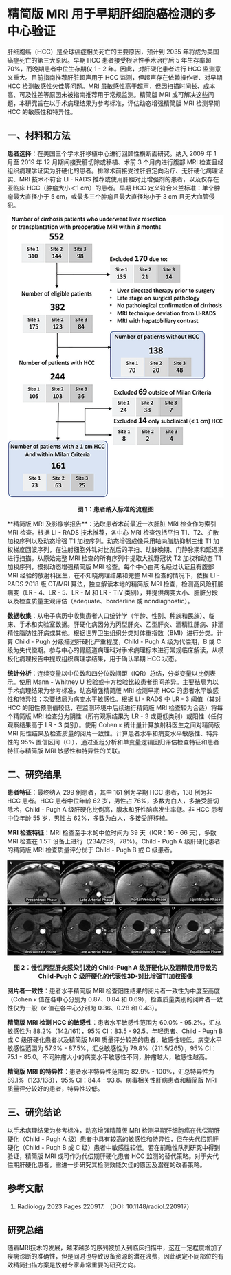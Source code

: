 # 精简版 MRI 用于早期肝细胞癌检测的多中心验证

肝细胞癌（HCC）是全球癌症相关死亡的主要原因，预计到 2035 年将成为美国癌症死亡的第三大原因。早期 HCC 患者接受根治性手术治疗后 5 年生存率超 70%，而晚期患者中位生存期仅 1 - 2 年。因此，对肝硬化患者进行 HCC 监测意义重大。目前指南推荐肝脏超声用于 HCC 监测，但超声存在依赖操作者、对早期 HCC 检测敏感性欠佳等问题。MRI 虽敏感性高于超声，但因扫描时间长、成本高、可及性差等原因未被指南推荐用于常规监测。精简版 MRI 或可解决这些问题，本研究旨在以手术病理结果为参考标准，评估动态增强精简版 MRI 检测早期 HCC 的敏感性和特异性。

## 一、材料和方法

**患者选择**：在美国三个学术肝移植中心进行回顾性横断面研究。纳入 2009 年 1 月至 2019 年 12 月期间接受肝切除或移植、术前 3 个月内进行腹部 MRI 检查且经组织病理学证实为肝硬化的患者。排除术前接受过肝脏定向治疗、无肝硬化病理证实、MRI 技术不符合 LI - RADS 推荐或使用肝胆对比增强剂的患者，以及仅存在亚临床 HCC（肿瘤大小＜1 cm）的患者。早期 HCC 定义符合米兰标准：单个肿瘤最大直径小于 5 cm，或最多三个肿瘤且最大直径均小于 3 cm 且无大血管侵犯。
<div align="center">
    <img src="./image.png" alt="研究结果">
    <p><b>图 1：患者纳入标准的流程图</b></p>
</div>
**精简版 MRI 及影像学报告**：选取患者术前最近一次肝脏 MRI 检查作为索引 MRI 检查。根据 LI - RADS 技术推荐，各中心 MRI 检查包括平扫 T1、T2、扩散加权序列以及动态增强 T1 加权序列。动态增强成像采用轴向脂肪抑制三维 T1 加权梯度回波序列，在注射细胞外钆对比剂后的平扫、动脉晚期、门静脉期和延迟期进行扫描。从原始完整 MRI 检查的所有序列中提取大视野冠状 T2 加权和动态 T1 加权序列，模拟动态增强精简版 MRI 检查。每个中心由两名经过认证且有腹部 MRI 经验的放射科医生，在不知晓病理结果和完整 MRI 检查的情况下，依据 LI - RADS 2018 版 CT/MRI 算法，独立解读本地的精简版 MRI 检查，检测高风险肝脏病变（LR - 4、LR - 5、LR - M 和 LR - TIV 类别），并提供病变大小、肝脏分段以及检查质量主观评估（adequate、borderline 或 nondiagnostic）。

**数据收集**：从电子病历中收集患者人口统计学（年龄、性别、种族和民族）、临床、手术和实验室数据。肝硬化病因分为丙型肝炎、乙型肝炎、酒精性肝病、非酒精性脂肪性肝病或其他。根据世界卫生组织分类对体重指数（BMI）进行分类。计算 Child - Pugh 分级描述肝硬化严重程度，Child - Pugh A 级为代偿期，B 或 C 级为失代偿期。参与中心的胃肠道病理科对手术病理标本进行常规临床解读，从模板化病理报告中提取组织病理学结果，用于确认早期 HCC 状态。

**统计分析**：连续变量以中位数和四分位数间距（IQR）总结，分类变量以比例表示。使用 Mann - Whitney U 检验或卡方检验比较患者组间差异。主要结局为以手术病理结果为参考标准，动态增强精简版 MRI 检测早期 HCC 的患者水平敏感性和特异性；次要结局为病变水平敏感性。根据 LI - RADS 中 LR - 3 阈值（其对 HCC 的阳性预测值较低，在监测环境中后续进行精简版 MRI 检查较为合适）将每个精简版 MRI 检查分为阴性（所有观察结果为 LR - 3 或更低类别）或阳性（任何观察结果高于 LR - 3 类别）。使用 Cohen κ 统计量计算放射科医生之间对精简版 MRI 阳性结果及检查质量的阅片一致性。计算患者水平和病变水平敏感性、特异性的 95% 置信区间（CI），通过亚组分析和单变量逻辑回归评估检查特征和患者特征与精简版 MRI 敏感性和特异性的关联。

## 二、研究结果

**患者特征**：最终纳入 299 例患者，其中 161 例为早期 HCC 患者，138 例为非 HCC 患者。HCC 患者中位年龄 62 岁，男性占 76%，多数为白人，多接受肝切除术，Child - Pugh A 级肝硬化比例高，腹水和肝性脑病发生率低。非 HCC 患者中位年龄 55 岁，男性占 62%，多数为白人，多接受肝移植。

**MRI 检查特征**：MRI 检查至手术的中位时间为 39 天（IQR：16 - 66 天），多数 MRI 检查在 1.5T 设备上进行（234/299，78%）。Child - Pugh A 级肝硬化患者的精简版 MRI 检查质量评分优于 Child - Pugh B 或 C 级患者。
<div align="center">
    <img src="./image-1.png" alt="研究结果">
</div>
<div align="center">
    <img src="./image-2.png" alt="研究结果">
    <p><b>图 2：慢性丙型肝炎感染引发的 Child-Pugh A 级肝硬化以及酒精使用导致的 Child-Pugh C 级肝硬化的代表性3D-对比增强T1加权图像</b></p>
</div>

**阅片者一致性**：患者水平精简版 MRI 检查阳性结果的阅片者一致性为中度至高度（Cohen κ 值在各中心分别为 0.87、0.84 和 0.69），检查质量类别的阅片者一致性仅为一般（κ 值在各中心分别为 0.36、0.28 和 0.43）。

**精简版 MRI 检测 HCC 的敏感性**：患者水平敏感性范围为 60.0% - 95.2%，汇总敏感性为 88.2%（142/161），95% CI：83.5 - 92.5。年轻患者、Child - Pugh B 或 C 级肝硬化患者以及精简版 MRI 质量评分较差的患者，敏感性较低。病变水平敏感性范围为 57.9% - 87.5%，汇总敏感性为 79.8%（211.5/265），95% CI：75.1 - 85.0。不同肿瘤大小的病变水平敏感性不同，肿瘤越大，敏感性越高。

**精简版 MRI 的特异性**：患者水平特异性范围为 82.9% - 100%，汇总特异性为 89.1%（123/138），95% CI：84.4 - 93.8。病毒相关性肝病患者和精简版 MRI 质量评分较好的患者，特异性较低。

## 三、研究结论

以手术病理结果为参考标准，动态增强精简版 MRI 检测早期肝细胞癌在代偿期肝硬化（Child - Pugh A 级）患者中具有较高的敏感性和特异性，但在失代偿期肝硬化（Child - Pugh B 或 C 级）患者中敏感性较低。若在前瞻性队列研究中得到验证，精简版 MRI 或可作为代偿期肝硬化患者 HCC 监测的替代策略。对于失代偿期肝硬化患者，需进一步研究其检测效能欠佳的原因及潜在的改善策略。


## 参考文献
1. Radiology 2023 Pages 220917. （DOI: 10.1148/radiol.220917）


## 研究总结
随着MRI技术的发展，越来越多的序列被加入到临床扫描中，这在一定程度增加了疾病诊断的准确性，但是同时也导致设备资源的潜在浪费，因此确定不同部位的有效精简扫描方案是放射专家非常重要的研究方向。